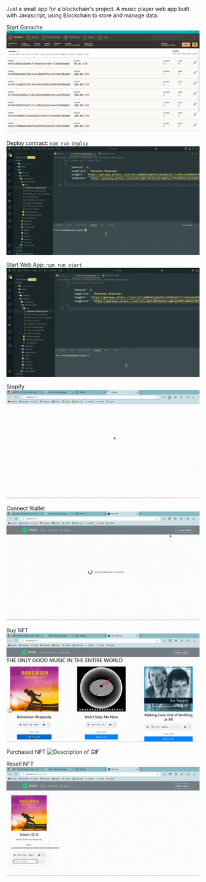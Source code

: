 Just a small app for a blockchain's project. A music player web app built with Javascript, using Blockchain to store and manage data.

Start Ganache
![Description of GIF](assets/ganache.png)

Deploy contract: `npm run deploy`
![Description of GIF](assets/deploy_contract.gif)

Start Web App: `npm run start`
![Description of GIF](assets/run_start.gif)

Stopify
![Description of GIF](assets/stopify.gif)

Connect Wallet
![Description of GIF](assets/login.gif)

Buy NFT
![Description of GIF](assets/buy_nft.gif)

Purchased NFT
![Description of GIF](assets/purchased_token.gif)

Resell NFT
![Description of GIF](assets/resell_token.gif)
